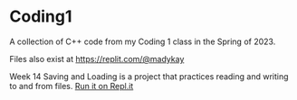 # Coding1
A collection of C++ code from my Coding 1 class in the Spring of 2023. 

Files also exist at https://replit.com/@madykay

Week 14 Saving and Loading is a project that practices reading and writing to and from files. [Run it on Repl.it](https://replit.com/@madykay/Week14Coding1Assignment?v=1)
